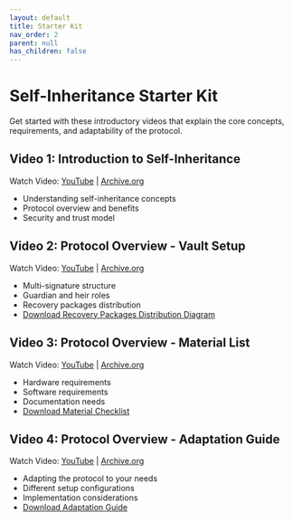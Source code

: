 ```yaml
---
layout: default
title: Starter Kit
nav_order: 2
parent: null
has_children: false
---
```


# Self-Inheritance Starter Kit

Get started with these introductory videos that explain the core concepts, requirements, and adaptability of the protocol.

## Video 1: Introduction to Self-Inheritance
Watch Video: [YouTube](https://www.youtube.com/watch?v=ePdQCFHtxFs&list=PL3s9juCCLq05UbdxikNPa8hOmddvS2BPa&index=1) | [Archive.org](https://archive.org/details/the-bitcoin-backup-self-inheritance-protocol/Starter+Kit+V1.mp4)
- Understanding self-inheritance concepts
- Protocol overview and benefits
- Security and trust model

## Video 2: Protocol Overview - Vault Setup
Watch Video: [YouTube](https://www.youtube.com/watch?v=7u2txQBJDyI&list=PL3s9juCCLq05UbdxikNPa8hOmddvS2BPa&index=2) | [Archive.org](https://archive.org/details/the-bitcoin-backup-self-inheritance-protocol/Starter+Kit+V2.mp4)
- Multi-signature structure
- Guardian and heir roles
- Recovery packages distribution
- [Download Recovery Packages Distribution Diagram](https://github.com/TheBitcoinBackup/Self-Inheritance-Protocol/blob/main/assets/docs/recovery-instructions/recovery-packages-distribution/Recovery%20Packages%20Distribution.png)

## Video 3: Protocol Overview - Material List
Watch Video: [YouTube](https://www.youtube.com/watch?v=NqJI6MSZRcY&list=PL3s9juCCLq05UbdxikNPa8hOmddvS2BPa&index=3) | [Archive.org](https://archive.org/details/the-bitcoin-backup-self-inheritance-protocol/Starter+Kit+V3.mp4)
- Hardware requirements
- Software requirements
- Documentation needs
- [Download Material Checklist](https://github.com/TheBitcoinBackup/Self-Inheritance-Protocol/blob/main/assets/docs/starter-kit/Material%20Checklist%20-%20Self-Inheritance%20Protocol.pdf)

## Video 4: Protocol Overview - Adaptation Guide
Watch Video: [YouTube](https://www.youtube.com/watch?v=Ej8157DvCQw&list=PL3s9juCCLq05UbdxikNPa8hOmddvS2BPa&index=4) | [Archive.org](https://archive.org/details/the-bitcoin-backup-self-inheritance-protocol/Starter+Kit+V4.mp4)
- Adapting the protocol to your needs
- Different setup configurations
- Implementation considerations
- [Download Adaptation Guide](https://github.com/TheBitcoinBackup/Self-Inheritance-Protocol/blob/main/assets/docs/starter-kit/Adaptation%20Guide%20-%20Self-Inheritance%20Protocol.pdf)
